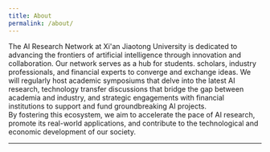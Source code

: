 ```yaml
---
title: About
permalink: /about/
---
```


The AI Research Network at Xi'an Jiaotong University is dedicated to advancing the frontiers of artificial intelligence through innovation and collaboration. Our network serves as a hub for students. scholars, industry professionals, and financial experts to converge and exchange ideas. We will regularly host academic symposiums that delve into the latest AI research, technology transfer discussions that bridge the gap between academia and industry, and strategic engagements with financial institutions to support and fund groundbreaking AI projects. <br>
By fostering this ecosystem, we aim to accelerate the pace of AI research, promote its real-world applications, and contribute to the technological and economic development of our society.
<hr>

